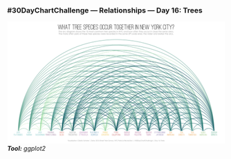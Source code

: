### #30DayChartChallenge — Relationships — Day 16: Trees
![](https://raw.githubusercontent.com/Z3tt/30DayChartChallenge/main/16_trees/16_trees.png)<br>***Tool:*** *ggplot2*

